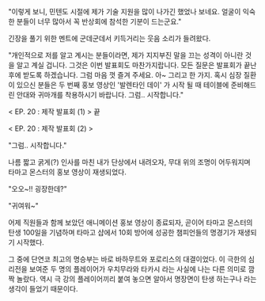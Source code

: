 "이렇게 보니, 민텐도 시절에 제가 기술 지원을 많이 나가긴 했었나 보네요. 얼굴이 익숙한 분들이 너무 많아서 꼭 반상회에 참석한 기분이 드는군요." 

긴장을 풀기 위한 멘트에 군데군데서 키득거리는 웃음 소리가 들려왔다.

"개인적으로 저를 알고 계시는 분들이라면, 제가 지지부진 말을 끄는 성격이 아니란 것을 알고 계실 겁니다. 그것은 이번 발표회도 마찬가지랍니다. 모든 질문은 발표회가 끝난 후에 받도록 하겠습니다. 그럼 마음 껏 즐겨 주세요. 아~ 그리고 한 가지. 혹시 심장 질환이 있으신 분들은 두 번째 홍보 영상인 '발렌타인 데이' 가 시작 될 때 테이블에 준비해드린 안대와 귀마개를 착용하시기 바랍니다. 그럼.. 시작합니다."

< EP. 20 : 제작 발표회 (1) > 끝

< EP. 20 : 제작 발표회 (2) >

"그럼.. 시작합니다."

나름 짧고 굵게(?) 인사를 마친 내가 단상에서 내려오자, 무대 위의 조명이 어두워지며 타마고 몬스터의 홍보 영상이 재생되었다.

"오오~!! 굉장한데?" 

"귀여워~"

어제 직원들과 함께 보았던 애니메이션 홍보 영상이 종료되자, 곧이어 타마고 몬스터의 탄생 100일을 기념하며 타마고 샵에서 10회 방어에 성공한 챔피언들의 명경기가 재생되기 시작했다.

그 중에 단연코 최고의 명승부는 바로 바하무트와 포로리스의 대결이었다.
이 극한의 심리전을 보여준 두 명의 플레이어가 우치무라와 타카시 라는 사실에 나는 다른 의미로 깜짝 놀랐다.
역시 극 강의 플레이어끼리 붙여 놓으면 알아서 명장면이 탄생 하는구나 라는 생각이 들었기 때문이다.